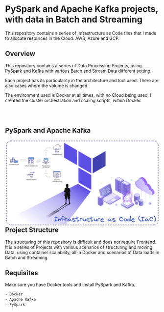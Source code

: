 # PySpark and Apache Kafka projects, with data in Batch and Streaming

This repository contains a series of Infrastructure as Code files that I made to allocate resources in the Cloud: AWS, Azure and GCP.

## Overview

This repository contains a series of Data Processing Projects, using PySpark and Kafka with various Batch and Stream Data different setting. 

Each project has its particularity in the architecture and tool used. There are also cases where the volume is changed.

The environment used is Docker at all times, with no Cloud being used. I created the cluster orchestration and scaling scripts, within Docker.


<br/><br/>

## PySpark and Apache Kafka

 <img width="2500px" align="right"  src="https://github.com/julianasantimaria/ProjectsTerraform/blob/HTML/IaC.jpeg">

 <br/>
 <br/>


## Project Structure

The structuring of this repository is difficult and does not require Frontend. It is a series of Projects with various scenarios of structuring and moving Data, using container scalability, all in Docker and scenarios of Data loads in Batch and Streaming.

## Requisites

Make sure you have Docker tools and install PySpark and Kafka.

```bash
- Docker
- Apache Kafka
- PySpark